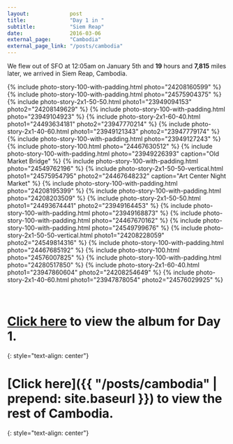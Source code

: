 ```yaml
---
layout:             post
title:              "Day 1 in "
subtitle:           "Siem Reap"
date:               2016-03-06
external_page:      "Cambodia"
external_page_link: "/posts/cambodia"
---
```


We flew out of SFO at 12:05am on January 5th and **19** hours and **7,815** miles later, we arrived in Siem Reap, Cambodia.

{% include photo-story-100-with-padding.html photo="24208160599" %}
{% include photo-story-100-with-padding.html photo="24575904375" %}
{% include photo-story-2x1-50-50.html photo1="23949094153" photo2="24208149629" %}
{% include photo-story-100-with-padding.html photo="23949104923" %}
{% include photo-story-2x1-60-40.html photo1="24493634181" photo2="23947770214" %}
{% include photo-story-2x1-40-60.html photo1="23949121343" photo2="23947779174" %}
{% include photo-story-100-with-padding.html photo="23949127243" %}
{% include photo-story-100.html photo="24467630512" %}
{% include photo-story-100-with-padding.html photo="23949226393" caption="Old Market Bridge" %}
{% include photo-story-100-with-padding.html photo="24549762196" %}
{% include photo-story-2x1-50-50-vertical.html photo1="24575954795" photo2="24467648232" caption="Art Center Night Market" %}
{% include photo-story-100-with-padding.html photo="24208195399" %}
{% include photo-story-100-with-padding.html photo="24208203509" %}
{% include photo-story-2x1-50-50.html photo1="24493674441" photo2="23949164453" %}
{% include photo-story-100-with-padding.html photo="23949168873" %}
{% include photo-story-100-with-padding.html photo="24467670162" %}
{% include photo-story-100-with-padding.html photo="24549799676" %}
{% include photo-story-2x1-50-50-vertical.html photo1="24208228059" photo2="24549814316" %}
{% include photo-story-100-with-padding.html photo="24467685192" %}
{% include photo-story-100.html photo="24576007825" %}
{% include photo-story-100-with-padding.html photo="24280517850" %}
{% include photo-story-2x1-60-40.html photo1="23947860604" photo2="24208254649" %}
{% include photo-story-2x1-40-60.html photo1="23947878054" photo2="24576029925" %}

<br>

<div class="img-section-divider"></div>

[Click here](https://www.flickr.com/photos/wyattlam/albums/72157663746427171) to view the album for Day 1.
====
{: style="text-align: center"}

[Click here]({{ "/posts/cambodia" | prepend: site.baseurl }}) to view the rest of Cambodia.
====
{: style="text-align: center"}